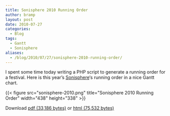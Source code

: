 ```yaml
---
title: Sonisphere 2010 Running Order
author: bramp
layout: post
date: 2010-07-27
categories:
  - Blog
tags:
  - Gantt
  - Sonisphere
aliases:
  - /blog/2010/07/27/sonisphere-2010-running-order/
---
```

I spent some time today writing a PHP script to generate a running order for a festival. Here is this year&#8217;s [Sonisphere][1]&#8216;s running order in a nice Gantt chart.

<!-- TODO link to sonisphere-2010.pdf -->
{{< figure src="sonisphere-2010.png" title="Sonisphere 2010 Running Order" width="438" height="338" >}}

Download <a href="sonisphere-2010.pdf">pdf (33,186 bytes)</a> or <a href="sonisphere-2010.htm">html (75,532 bytes)</a>

 [1]: http://uk.sonispherefestivals.com/
